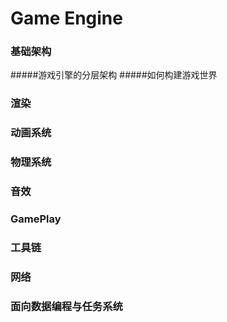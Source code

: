 # Game Engine

### 基础架构

#####游戏引擎的分层架构
#####如何构建游戏世界

### 渲染

### 动画系统

### 物理系统

### 音效

### GamePlay

### 工具链

### 网络

### 面向数据编程与任务系统
